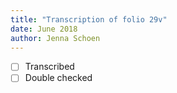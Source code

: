 ```yaml
---
title: "Transcription of folio 29v"
date: June 2018
author: Jenna Schoen
---
```

- [ ] Transcribed
- [ ] Double checked
